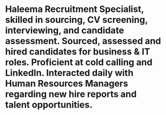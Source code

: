 # Haleema Recruitment Specialist, skilled in sourcing, CV screening, interviewing, and candidate assessment. Sourced, assessed and hired candidates for business & IT roles. Proficient at cold calling and LinkedIn. Interacted daily with Human Resources Managers regarding new hire reports and talent opportunities.
